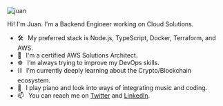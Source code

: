 ![juan](https://user-images.githubusercontent.com/12957692/116809591-0a5ba680-ab3f-11eb-974a-71893d986383.gif)

Hi! I'm Juan. I'm a Backend Engineer working on Cloud Solutions.

- 🛠️⠀My preferred stack is Node.js, TypeScript, Docker, Terraform, and AWS.
- 📜⠀I'm a certified AWS Solutions Architect.
- ☸⠀I’m always trying to improve my DevOps skills.
- ⛓️⠀I'm currently deeply learning about the Crypto/Blockchain ecosystem.
- 🎹⠀I play piano and look into ways of integrating music and coding.
- 📫⠀You can reach me on [Twitter](https://twitter.com/juanscolari) and [LinkedIn](https://www.linkedin.com/in/juanscolari/).
